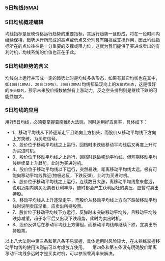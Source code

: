 ### [5日均线(5MA)](http://baike.baidu.com/item/5%E6%97%A5%E5%9D%87%E7%BA%BF)
### 5日均线概述编辑
均线指标是反映价格运行趋势的重要指标，其运行趋势一旦形成，将在一段时间内继续保持，趋势运行所形成的高点或低点又分别具有阻挡或支撑作用，因此均线指标所在的点位往往是十分重要的支撑或阻力位，这就为我们提供了买进或卖出的有利时机，均线系统的价值也正在于此。
### 5日均线趋势的含义
均线向上运行并形成一定的趋势此时是均线多头形态，如果有其它均线也在其中，如`10日(10MA)`、`20日(20MA)`、`30日(30MA)`均线都呈现向上的`发散式形态`，这是很好的`多头排列`，预示未来股价指数依然有上涨动力，反之空头排列则是继续下跌的可能性加大。
### 5日均线的应用
用好5日均线，必须要掌握葛南维8大法则。同时运用好乖离率，具体如下：
- 1、移动平均线从下降逐渐走平且略向上方抬头，而股价从移动平均线下方向上方突破，为买进信号。
- 2、股价位于移动平均线之上运行，回档时未跌破移动平均线后又再度上升时为买进时机。
- 3、股价位于移动平均线之上运行，回档时跌破移动平均线，但短期移动平均线继续呈上升趋势，此时为买进时机。
- 4、股价位于移动平均线以下运行，突然暴跌，距离移动平均线太远，极有可能向移动平均线靠近(物极必反，下跌反弹)，此时为买进时机。
- 5、股价位于移动平均线之上运行，连续数日大涨，离移动平均线愈来愈远，说明近期内购买股票者获利丰厚，随时都会产生获利回吐的卖压，应暂时卖出持股。
- 6、移动平均线从上升逐渐走平，而股价从移动平均线上方向下跌破移动平均线时说明卖压渐重，应卖出所持股票。
- 7、股价位于移动平均线下方运行，反弹时未突破移动平均线，且移动平均线跌势减缓，趋于水平后又出现下跌趋势，此时为卖出时机。
- 8、股价反弹后在移动平均线上方徘徊，而移动平均线却继续下跌，宜卖出所持股票。

以上八大法则中第三条和第八条不易掌握，具体运用时风险较大，在未熟练掌握移动平均线的使用法则前可以考虑放弃使用。 　第四条和第五条没有明确股价距离移动平均线多远时才是买卖时机，可以参照乖离率来解决。
